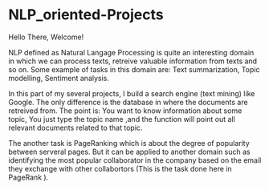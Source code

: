 # NLP_oriented-Projects

Hello There, Welcome!

NLP defined as Natural Langage Processing is quite an interesting domain in which we can process texts, retreive valuable information from texts and so on. Some example of tasks in this domain are: Text summarization, Topic modelling, Sentiment analysis.

In this part of my several projects, I build a search engine (text mining) like Google. The only difference is the database in where the documents are retreived from. The point is: You want to know information about some topic,  You just type the topic name ,and the function will point out all relevant documents related to that topic. 

The another task is PageRanking which is about the degree of popularity between serveral pages. But it can be applied to another domain such as identifying the most popular collaborator in the company based on the email they exchange with other collabortors (This is the task done here in PageRank ). 
